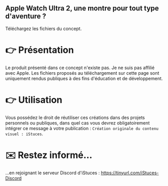 ## Apple Watch Ultra 2, une montre pour tout type d'aventure ?
Téléchargez les fichiers du concept.

# 👉 Présentation
Le produit présenté dans ce concept n'existe pas. Je ne suis pas affilié avec Apple.
Les fichiers proposés au téléchargement sur cette page sont uniquement rendus publiques à des fins d'éducation et de développement.

# 👉 Utilisation
Vous possédez le droit de réutiliser ces créations dans des projets personnels ou publiques, dans quel cas vous devrez obligatoirement intégrer ce message à votre publication :
`Création originale du contenu visuel : iStuces`.

# ✉️ Restez informé...
...en rejoignant le serveur Discord d'iStuces : https://tinyurl.com/iStuces-Discord
